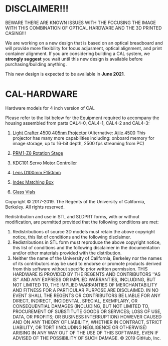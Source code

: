 # DISCLAIMER!!!
BEWARE THERE ARE KNOWN ISSUES WITH THE FOCUSING THE IMAGE WITH THIS COMBINATION OF OPTICAL HARDWARE AND THE 3D PRINTED CASING!!!

We are working on a new design that is based on an optical breadboard and will provide more flexibility for focus adjusment, optical alignment, and print container alignment. If you are considering building a CAL system, we **strongly suggest** you wait until this new design is available before purchasing/building anything.

This new design is expected to be available in **June 2021**.


# CAL-HARDWARE
Hardware models for 4 inch version of CAL

Please refer to the list below for the Equipment required to accompany the housing assembled from parts CAL4-0, CAL4-1, CAL4-2 and CAL4-3:

1. [Light Crafter 4500 405nm Projector](http://www.wintechdigital.com/index.php?route=product/product&product_id=52) (Alternative: [Ajile 4500](https://ajile.ca/ajp-4500/) This projector has many more capabilities including: onboard memory for image storage, up to 16-bit depth, 2500 fps streaming from PC)

2. [PRM1-Z8 Rotation Stage](https://www.thorlabs.com/newgrouppage9.cfm?objectgroup_id=2875&pn=PRM1Z8#4092)

3. [KDC101 Servo Motor Controller](https://www.thorlabs.com/newgrouppage9.cfm?objectgroup_id=2419&pn=KDC101#5077)

4. [Lens D100mm F150mm](https://www.edmundoptics.com/p/100mm-dia-x-150mm-focal-length-pcx-condenser-lens/35971/)

5. [Index Matching Box](https://www.amazon.com/Clear-Plastic-Box-Square-Boxes/dp/B071WMWGYQ)

6. [Glass Vials](https://www.sigmaaldrich.com/catalog/product/aldrich/z190535?lang=en&region=US)

Copyright © 2017-2019. The Regents of the University of California, Berkeley. All rights reserved.

Redistribution and use in STL and SLDPRT forms, with or without modification, are permitted provided that the following conditions are met:

1. Redistributions of source 3D models must retain the above copyright notice, this list of conditions and the following disclaimer.
2. Redistributions in STL form must reproduce the above copyright notice, this list of conditions and the following disclaimer in the documentation and/or other materials provided with the distribution.
3. Neither the name of the University of California, Berkeley nor the names of its contributors may be used to endorse or promote products derived from this software without specific prior written permission.
THIS HARDWARE IS PROVIDED BY THE REGENTS AND CONTRIBUTORS ''AS IS'' AND ANY EXPRESS OR IMPLIED WARRANTIES, INCLUDING, BUT NOT LIMITED TO, THE IMPLIED WARRANTIES OF MERCHANTABILITY AND FITNESS FOR A PARTICULAR PURPOSE ARE DISCLAIMED. IN NO EVENT SHALL THE REGENTS OR CONTRIBUTORS BE LIABLE FOR ANY DIRECT, INDIRECT, INCIDENTAL, SPECIAL, EXEMPLARY, OR CONSEQUENTIAL DAMAGES (INCLUDING, BUT NOT LIMITED TO, PROCUREMENT OF SUBSTITUTE GOODS OR SERVICES; LOSS OF USE, DATA, OR PROFITS; OR BUSINESS INTERRUPTION) HOWEVER CAUSED AND ON ANY THEORY OF LIABILITY, WHETHER IN CONTRACT, STRICT LIABILITY, OR TORT (INCLUDING NEGLIGENCE OR OTHERWISE) ARISING IN ANY WAY OUT OF THE USE OF THIS SOFTWARE, EVEN IF ADVISED OF THE POSSIBILITY OF SUCH DAMAGE.
© 2019 GitHub, Inc.
